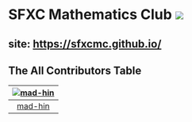# SFXC Mathematics Club ![](https://img.shields.io/github/license/SFXCMC/sfxcmc.github.io?style=plastic)
## site: https://sfxcmc.github.io/
## The All Contributors Table
[<img alt="mad-hin" src="https://avatars2.githubusercontent.com/u/46859133?v=4&s=117 width=117">](https://github.com/mad-hin) |
:---:|
[mad-hin](https://github.com/mad-hin)|
